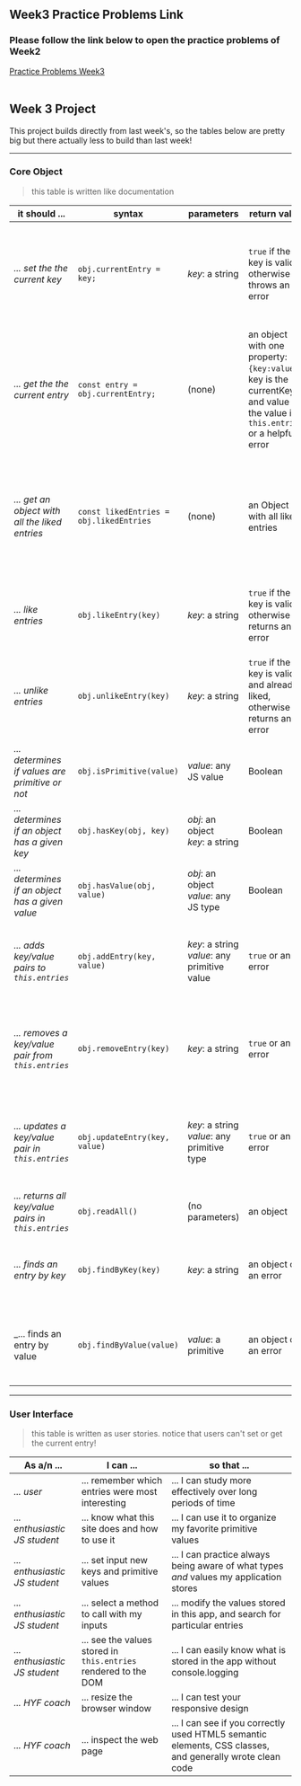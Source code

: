 ## Week3 Practice Problems Link
   ### Please follow the link below to open the practice problems of Week2
<a href="https://mert1980.github.io/javascript-2/week-3-project/practice-problems/index.html">Practice Problems Week3</a><br><br>

## Week 3 Project



This project builds directly from last week's, so the tables below are pretty big but there actually less to build than last week!


---



### Core Object



> this table is written like documentation




| __it should ...__ | __syntax__ | __parameters__ | __return value__ | __description__ |
| --- | --- | --- | --- | --- |
| _... set the the current key_| ```obj.currentEntry = key;``` | _key_: a string | ```true``` if the key is valid, otherwise throws an error | this setter will save the ```key``` as the currentKey if it is a string, and if ```this.entries``` has that key.  otherwise it throws a helpful error |
| _... get the the current entry_| ```const entry = obj.currentEntry;``` | (none) | an object with one property: ```{key:value}```.  key is the currentKey, and value is the value in ```this.entries``` or a helpful error | this getter allows you to always have access to an up-to-date value for ```this.currentKey```.  If a user deletes that entry but doesn't reset the ```currentEntry```, no problem! |
| _... get an object with all the liked entries_| ```const likedEntries = obj.likedEntries``` | (none) | an Object with all liked entries | this getter will return an object with all the entries in ```this.entries``` matching the keys in ```this.likedKeys```.  If an entry has been removed, the return value will have a helpful error |
| _... like entries_| ```obj.likeEntry(key)``` | _key_: a string | ```true``` if the key is valid, otherwise returns an error | it will push the key into ```this.likedKeys``` if it is valid, otherwise returns an error |
| _... unlike entries_| ```obj.unlikeEntry(key)``` | _key_: a string | ```true``` if the key is valid and already liked, otherwise returns an error | if the key is valid, and is in ```this.likedEntries``` it will be removed from the array.  otherwise a helpful error is returned |
| _... determines if values are primitive or not_ | ```obj.isPrimitive(value)``` | _value_: any JS value | Boolean | It returns ```true``` if the argument is a primitive, otherwise it returns ```false```. |
| _... determines if an object has a given key_ | ```obj.hasKey(obj, key)``` | _obj_: an object <br>  _key_: a string | Boolean | It returns ```true``` if the object has the given key, otherwise it returns ```false```. |
| _... determines if an object has a given value_ | ```obj.hasValue(obj, value)``` | _obj_: an object <br>  _value_: any JS type | Boolean | It returns ```true``` if any key in the object stores this value, otherwise it returns ```false```. |
| _... adds key/value pairs to ```this.entries```_ | ```obj.addEntry(key, value)``` | _key_: a string <br>  _value_: any primitive value | ```true``` or an error | It returns ```true``` if the key/value pair was successfully added, otherwise it returns helpful error describing what went wrong. |
| _... removes a key/value pair from ```this.entries```_ | ```obj.removeEntry(key)``` | _key_: a string | ```true``` or an error | It returns ```true``` if the key/value pair was successfully removed, otherwise it returns helpful error describing what went wrong. |
| _... updates a key/value pair in ```this.entries```_ | ```obj.updateEntry(key, value)``` | _key_: a string <br>  _value_: any primitive type | ```true``` or an error | It returns ```true``` if the key/value pair was successfully updated, otherwise it returns helpful error describing what went wrong. |
| _... returns all key/value pairs in ```this.entries```_ | ```obj.readAll()``` | (no parameters) | an object | a new object with the same key/value pairs as ```this.entries``` |
| _... finds an entry by key_ | ```obj.findByKey(key)``` | _key_: a string | an object or an error | It returns an object with the given key, and it's value in ```this.entries```. Or a helpful error |
| _... finds an entry by value | ```obj.findByValue(value)``` | _value_: a primitive | an object or an error | It returns an object with all key/value pairs in ```this.entries``` containing the given value. Or a helpful error |



---



### User Interface



> this table is written as user stories. notice that users can't set or get the current entry!



| __As a/n__ ... | __I can__ ... | __so that__ ... |
| --- | --- | --- |
| _... user_ | ... remember which entries were most interesting | ... I can study more effectively over long periods of time |
| _... enthusiastic JS student_ | ... know what this site does and how to use it | ... I can use it to organize my favorite primitive values |
| _... enthusiastic JS student_ | ... set input new keys and primitive values | ... I can practice always being aware of what types _and_ values my application stores |
| _... enthusiastic JS student_ | ... select a method to call with my inputs | ... modify the values stored in this app, and search for particular entries |
| _... enthusiastic JS student_ | ... see the values stored in ```this.entries``` rendered to the DOM | ... I can easily know what is stored in the app without console.logging  |
| _... HYF coach_ | ... resize the browser window | ... I can test your responsive design |
| _... HYF coach_ | ... inspect the web page | ... I can see if you correctly used HTML5 semantic elements, CSS classes, and generally wrote clean code |
